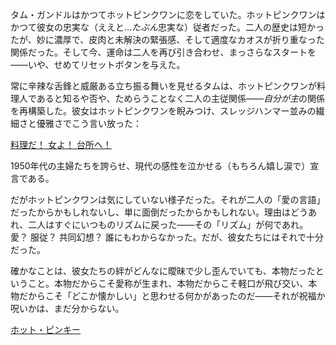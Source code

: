 <!-- title: タミーとピンキー -->
<!-- relationship: Romantic -->

タム・ガンドルはかつてホットピンクワンに恋をしていた。ホットピンクワンはかつて彼女の忠実な（ええと…*たぶん*忠実な）従者だった。二人の歴史は短かったが、妙に濃厚で、皮肉と未解決の緊張感、そして適度なカオスが折り重なった関係だった。そして今、運命は二人を再び引き合わせ、まっさらなスタートを――いや、せめてリセットボタンを与えた。

常に辛辣な舌鋒と威厳ある立ち振る舞いを見せるタムは、ホットピンクワンが料理人であると知るや否や、ためらうことなく二人の主従関係――*自分が主*の関係を再構築した。彼女はホットピンクワンを睨みつけ、スレッジハンマー並みの繊細さと優雅さでこう言い放った：

[料理だ！ 女よ！ 台所へ！](#embed:https://www.youtube.com/live/xzAqu4vkY7I?si=atiwSGKSEisKQ5dh&t=3548)

1950年代の主婦たちを誇らせ、現代の感性を泣かせる（もちろん嬉し涙で）宣言である。

だがホットピンクワンは気にしていない様子だった。それが二人の「愛の言語」だったからかもしれないし、単に面倒だったからかもしれない。理由はどうあれ、二人はすぐにいつものリズムに戻った――その「リズム」が何であれ。愛？ 服従？ 共同幻想？ 誰にもわからなかった。だが、彼女たちにはそれで十分だった。

確かなことは、彼女たちの絆がどんなに曖昧で少し歪んでいても、本物だったということ。本物だからこそ愛称が生まれ、本物だからこそ軽口が飛び交い、本物だからこそ「どこか懐かしい」と思わせる何かがあったのだ――それが祝福か呪いかは、まだ分からない。

[ホット・ピンキー](#embed:https://www.youtube.com/live/xzAqu4vkY7I?si=f42euvBlmDcBAsdY&t=4390)
